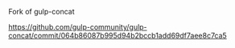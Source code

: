 Fork of gulp-concat 

https://github.com/gulp-community/gulp-concat/commit/064b86087b995d94b2bccb1add69df7aee8c7ca5
